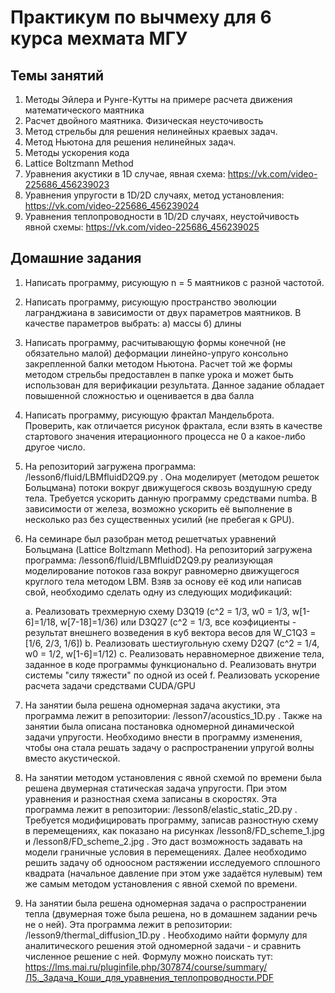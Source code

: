 # Практикум по вычмеху для 6 курса мехмата МГУ
## Темы занятий
1. Методы Эйлера и Рунге-Кутты на примере расчета движения математического маятника
2. Расчет двойного маятника. Физическая неусточивость
3. Метод стрельбы для решения нелинейных краевых задач. 
4. Метод Ньютона для решения нелинейных задач.
5. Методы ускорения кода
6. Lattice Boltzmann Method
7. Уравнения акустики в 1D случае, явная схема: https://vk.com/video-225686_456239023
8. Уравнения упругости в 1D/2D случаях, метод установления: https://vk.com/video-225686_456239024
9. Уравнения теплопроводности в 1D/2D случаях, неустойчивость явной схемы: https://vk.com/video-225686_456239025

## Домашние задания
1. Написать программу, рисующую n = 5 маятников с разной частотой.
2. Написать программу, рисующую пространство эволюции лагранджиана в зависимости от двух параметров маятников. В качестве параметров выбрать: 
    а) массы
    б) длины

3. Написать программу, расчитывающую формы конечной (не обязательно малой) деформации линейно-упруго консольно закрепленной балки методом Ньютона. 
    Расчет той же формы методом стрельбы предоставлен в папке урока и может быть использован для верификации результата.
    Данное задание обладает повышенной сложностью и оценивается в два балла

4. Написать программу, рисующую фрактал Мандельброта. Проверить, как отличается рисунок фрактала, если взять в качестве стартового значения итерационного процесса не 0 а какое-либо другое число.

5. На репозиторий загружена программа: /lesson6/fluid/LBMfluidD2Q9.py . Она моделирует (методом решеток Больцмана) потоки вокруг движущегося сквозь воздушную среду тела. Требуется ускорить данную программу средствами numba. В зависимости от железа, возможно ускорить её выполнение в несколько раз без существенных усилий (не пребегая к GPU).

6. На семинаре был разобран метод решетчатых уравнений Больцмана (Lattice Boltzmann Method). 
    На репозиторий загружена программа: /lesson6/fluid/LBMfluidD2Q9.py реализующая моделирование потоков газа вокруг равномерно движущегося круглого тела методом LBM. Взяв за основу её код или написав свой, необходимо сделать одну из следующих модификаций:
    
    a. Реализовать трехмерную схему D3Q19 (с^2 = 1/3, w0 = 1/3, w[1-6]=1/18, w[7-18]=1/36) или D3Q27 (с^2 = 1/3, все коэфициенты - результат внешнего возведения в куб вектора весов для W_C1Q3 = [1/6, 2/3, 1/6])
    b. Реализовать шестиугольную схему D2Q7 (с^2 = 1/4, w0 = 1/2, w[1-6]=1/12)
    с. Реализовать неравномерное движение тела, заданное в коде программы функционально
    d. Реализовать внутри системы "силу тяжести" по одной из осей
    f. Реализовать ускорение расчета задачи средствами CUDA/GPU

7. На занятии была решена одномерная задача акустики, эта программа лежит в репозитории: /lesson7/acoustics_1D.py . Также на занятии была описана постановка одномерной динамической задачи упругости. Необходимо внести в программу изменения, чтобы она стала решать задачу о распространении упругой волны вместо акустической.

8. На занятии методом установления с явной схемой по времени была решена двумерная статическая задача упругости. При этом уравнения и разностная схема записаны в скоростях. Эта программа лежит в репозитории: /lesson8/elastic_static_2D.py . Требуется модифицировать программу, записав разностную схему в перемещениях, как показано на рисунках /lesson8/FD_scheme_1.jpg и /lesson8/FD_scheme_2.jpg . Это даст возможность задавать на модели граничные условия в перемещениях. Далее необходимо решить задачу об одноосном растяжении исследуемого сплошного квадрата (начальное давление при этом уже задаётся нулевым) тем же самым методом установления с явной схемой по времени.

9. На занятии была решена одномерная задача о распространении тепла (двумерная тоже была решена, но в домашнем задании речь не о ней). Эта программа лежит в репозитории: /lesson9/thermal_diffusion_1D.py . Необходимо найти формулу для аналитического решения этой одномерной задачи - и сравнить численное решение с ней. Формулу можно поискать тут: https://lms.mai.ru/pluginfile.php/307874/course/summary/Л5._Задача_Коши_для_уравнения_теплопроводности.PDF 

